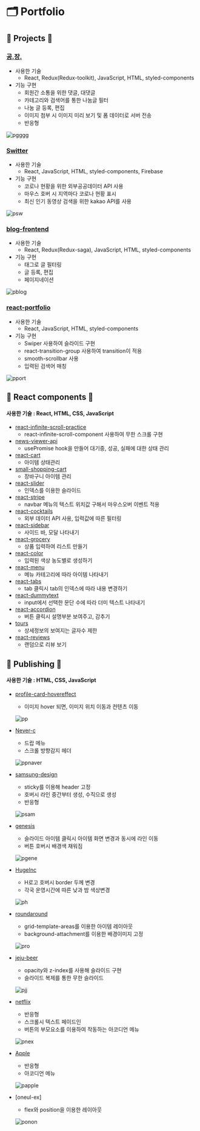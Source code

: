 # 🗂 Portfolio

## 🔸 Projects 🔸

### [공.장.](https://github.com/treatme030/GongJang)
  * 사용한 기술
    * React, Redux(Redux-toolkit), JavaScript, HTML, styled-components
  * 기능 구현
    * 회원간 소통을 위한 댓글, 대댓글
    * 카테고리와 검색어를 통한 나눔글 필터
    * 나눔 글 등록, 편집
    * 이미지 첨부 시 이미지 미리 보기 및 폼 데이터로 서버 전송
    * 반응형
  
  ![pgggg](https://user-images.githubusercontent.com/74355328/147446906-55418450-ae89-4751-9054-dedd0310af51.gif)
   
### [Switter](https://github.com/treatme030/switter)
  * 사용한 기술
    * React, JavaScript, HTML, styled-components, Firebase
  * 기능 구현
    * 코로나 현황을 위한 외부공공데이터 API 사용
    * 마우스 호버 시 지역마다 코로나 현황 표시
    * 최신 인기 동영상 검색을 위한 kakao API를 사용
  
  ![psw](https://user-images.githubusercontent.com/74355328/147448278-774fcb8f-1b13-47d8-8b69-efed1d59e698.gif)
   
### [blog-frontend](https://github.com/treatme030/blog-frontend)
   * 사용한 기술
     * React, Redux(Redux-saga), JavaScript, HTML, styled-components
   * 기능 구현
     * 태그로 글 필터링
     * 글 등록, 편집
     * 페이지네이션
   
   ![pblog](https://user-images.githubusercontent.com/74355328/147532353-0ab7aa4a-587d-4af7-8171-be2101ce09d9.gif)

### [react-portfolio](https://github.com/treatme030/react-portfolio)
   * 사용한 기술
     * React, JavaScript, HTML, styled-components
   * 기능 구현
     * Swiper 사용하여 슬라이드 구현
     * react-transition-group 사용하여 transition이 적용
     * smooth-scrollbar 사용
     * 입력된 검색어 매칭
   
   ![pport](https://user-images.githubusercontent.com/74355328/147540060-97a2d0b3-40e2-42d9-a60d-618a9be35c81.gif)

## 🔸 React components 🔸
#### 사용한 기술 : React, HTML, CSS, JavaScript

 * [react-infinite-scroll-practice](https://github.com/treatme030/react-infinite-scroll-practice)
   * react-infinite-scroll-component 사용하여 무한 스크롤 구현
 * [news-viewer-api](https://github.com/treatme030/news-viewer-api)
   * usePromise hook을 만들어 대기중, 성공, 실패에 대한 상태 관리
 * [react-cart](https://github.com/treatme030/react-cart)
   * 아이템 상태관리
 * [small-shopping-cart](https://github.com/treatme030/small-shopping-cart)
   * 장바구니 아이템 관리
 * [react-slider](https://github.com/treatme030/react-slider)
   * 인덱스를 이용한 슬라이드
 * [react-stripe](https://github.com/treatme030/react-stripe)
   * navbar 메뉴의 텍스트 위치값 구해서 마우스오버 이벤트 적용
 * [react-cocktails](https://github.com/treatme030/react-cocktails)
   * 외부 데이터 API 사용, 입력값에 따른 필터링
 * [react-sidebar](https://github.com/treatme030/react-sidebar)
   * 사이드 바, 모달 나타내기
 * [react-grocery](https://github.com/treatme030/react-grocery)
   * 상품 입력하여 리스트 만들기 
 * [react-color](https://github.com/treatme030/react-color)
   * 입력된 색상 농도별로 생성하기
 * [react-menu](https://github.com/treatme030/react-menu)
   * 메뉴 카테고리에 따라 아이템 나타내기
 * [react-tabs](https://github.com/treatme030/react-tabs)
   * tab 클릭시 tab의 인덱스에 따라 내용 변경하기
 * [react-dummytext](https://github.com/treatme030/react-dummytext)
   * input에서 선택한 문단 수에 따라 더미 텍스트 나타내기
 * [react-accordion](https://github.com/treatme030/react-accordion)
   * 버튼 클릭시 설명부분 보여주고, 감추기
 * [tours](https://github.com/treatme030/tours)
   * 상세정보의 보여지는 글자수 제한
 * [react-reviews](https://github.com/treatme030/react-reviews)
   * 랜덤으로 리뷰 보기
 

## 🔸 Publishing 🔸
#### 사용한 기술 : HTML, CSS, JavaScript

 * [profile-card-hovereffect](https://github.com/treatme030/profile-card-hovereffect)
   * 이미지 hover 되면, 이미지 위치 이동과 컨텐츠 이동
   
   ![pp](https://user-images.githubusercontent.com/74355328/147436421-9199479c-2ad6-4ffe-aff4-c06c6dfcd99b.gif)
   
 * [Never-c](https://github.com/treatme030/Never-c)
   * 드랍 메뉴
   * 스크롤 방향감지 헤더
   
   ![ppnaver](https://user-images.githubusercontent.com/74355328/147437043-02486af9-182a-4e71-aa1b-aafd11a7f092.gif)
   
 * [samsung-design](https://github.com/treatme030/samsung-design)
   * sticky를 이용해 header 고정
   * 호버시 라인 중간부터 생성, 수직으로 생성
   * 반응형
   
   ![psam](https://user-images.githubusercontent.com/74355328/147436873-4338ffae-424e-4dd1-a973-d579a09db05e.gif)
   
 * [genesis](https://github.com/treatme030/genesis)
   * 슬라이드 아이템 클릭시 아이템 화면 변경과 동시에 라인 이동
   * 버튼 호버시 배경색 채워짐
    
   ![pgene](https://user-images.githubusercontent.com/74355328/147437506-b940aabf-7e89-421d-a6db-30ce455c6395.gif)
   
 * [HugeInc](https://github.com/treatme030/HugeInc) 
   * H로고 호버시 border 두께 변경
   * 각국 운영시간에 따른 낮과 밤 색상변경
   
   ![ph](https://user-images.githubusercontent.com/74355328/147437689-015878f7-c821-4d4d-abc4-5b30ebf0432e.gif)
   
 * [roundaround](https://github.com/treatme030/roundaround)
   * grid-template-areas를 이용한 아이템 레이아웃
   * background-attachment를 이용한 배경이미지 고정
   
   ![pro](https://user-images.githubusercontent.com/74355328/147443418-272ab283-41fc-4f34-8b6a-5c3899ab5905.gif)
   
 * [jeju-beer](https://github.com/treatme030/jeju-beer)
   * opacity와 z-index를 사용해 슬라이드 구현
   * 슬라이드 복제를 통한 무한 슬라이드
   
   ![pjj](https://user-images.githubusercontent.com/74355328/147438257-08c514b4-32c6-4aa4-9960-c83886579c7d.gif)
   
 * [netflix](https://github.com/treatme030/netflix)
   * 반응형
   * 스크롤시 텍스트 페이드인
   * 버튼의 부모요소를 이용하여 작동하는 아코디언 메뉴
   
   ![pnex](https://user-images.githubusercontent.com/74355328/147438716-51e696e9-1420-4ef4-bcd9-56c49f0503fa.gif)
   
 * [Apple](https://github.com/treatme030/vom-apple)
   * 반응형
   * 아코디언 메뉴
   
   ![papple](https://user-images.githubusercontent.com/74355328/147442160-06ab99bb-64bd-4f8f-aeac-a157a044d8fa.gif)
   
 * [oneul-ex]
   * flex와 position을 이용한 레이아웃
   
   ![ponon](https://user-images.githubusercontent.com/74355328/147536116-cc1b6a97-282b-405a-af95-b685500fd343.gif)
